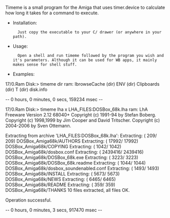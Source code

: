 Timeme is a small program for the Amiga that uses timer.device to calculate how long it takes for a command to execute.

* Installation:

        Just copy the executable to your C/ drawer (or anywhere in your path).

* Usage:

        Open a shell and run timeme followed by the program you wish and it's parameters. Although it can be used for WB apps, it mainly makes sense for shell stuff.

* Examples:

17/0.Ram Disk:> timeme dir ram:
     IbrowseCache (dir)
     ENV (dir)
     Clipboards (dir)
     T (dir)
  disk.info

-- 0 hours, 0 minutes, 0 secs, 159234 msec --

17/0.Ram Disk:> timeme lha x LHA_FILES:DOSBox_68k.lha ram:
LhA Freeware Version 2.12 68040+
Copyright (c) 1991-94 by Stefan Boberg.
Copyright (c) 1998,1999 by Jim Cooper and David Tritscher.
Copyright (c) 2004-2006 by Sven Ottemann.

Extracting from archive 'LHA_FILES:DOSBox_68k.lha':
 Extracting: (     209/     209)  DOSBox_Amiga68k/AUTHORS
 Extracting: (   17992/   17992)  DOSBox_Amiga68k/COPYING
 Extracting: (    1042/    1042)  DOSBox_Amiga68k/dosbox.conf
 Extracting: ( 2439416/ 2439416)  DOSBox_Amiga68k/DOSBox_68k.exe
 Extracting: (    3223/    3223)  DOSBox_Amiga68k/DOSBox_68k.readme
 Extracting: (    1044/    1044)  DOSBox_Amiga68k/dosbox_soundenabled.conf
 Extracting: (    1493/    1493)  DOSBox_Amiga68k/INSTALL
 Extracting: (    5673/    5673)  DOSBox_Amiga68k/NEWS
 Extracting: (    6465/    6465)  DOSBox_Amiga68k/README
 Extracting: (     359/     359)  DOSBox_Amiga68k/THANKS
10 files extracted, all files OK.

Operation successful.


-- 0 hours, 0 minutes, 3 secs, 917470 msec --

